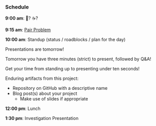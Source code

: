 ### Schedule

**9:00 am**: :tea:? :coffee:?

**9:15 am**: [Pair Problem](pair.md)

**10:00 am**: Standup (status / roadblocks / plan for the day)

Presentations are tomorrow!

Tomorrow you have three minutes (strict) to present, followed by Q&A!

Get your time from standing up to presenting under ten seconds!

Enduring artifacts from this project:

 * Repository on GitHub with a descriptive name
 * Blog post(s) about your project
     * Make use of slides if appropriate

**12:00 pm**: Lunch

**1:30 pm**: Investigation Presentation
